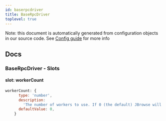 ```yaml
---
id: baserpcdriver
title: BaseRpcDriver
toplevel: true
---
```


Note: this document is automatically generated from configuration objects in our
source code. See [Config guide](/docs/config_guide) for more info

## Docs

### BaseRpcDriver - Slots

#### slot: workerCount

```js
workerCount: {
      type: 'number',
      description:
        'The number of workers to use. If 0 (the default) JBrowse will decide how many workers to use.',
      defaultValue: 0,
    }
```
